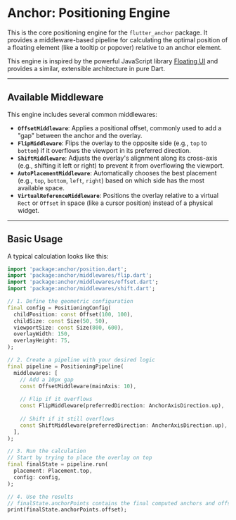 # Anchor: Positioning Engine

This is the core positioning engine for the `flutter_anchor` package. It provides a middleware-based pipeline for calculating the optimal position of a floating element (like a tooltip or popover) relative to an anchor element.

This engine is inspired by the powerful JavaScript library [Floating UI](httpsst://floating-ui.com/) and provides a similar, extensible architecture in pure Dart.

-----

## Available Middleware

This engine includes several common middlewares:

  * **`OffsetMiddleware`**: Applies a positional offset, commonly used to add a "gap" between the anchor and the overlay.
  * **`FlipMiddleware`**: Flips the overlay to the opposite side (e.g., `top` to `bottom`) if it overflows the viewport in its preferred direction.
  * **`ShiftMiddleware`**: Adjusts the overlay's alignment along its cross-axis (e.g., shifting it left or right) to prevent it from overflowing the viewport.
  * **`AutoPlacementMiddleware`**: Automatically chooses the best placement (e.g., `top`, `bottom`, `left`, `right`) based on which side has the most available space.
  * **`VirtualReferenceMiddleware`**: Positions the overlay relative to a virtual `Rect` or `Offset` in space (like a cursor position) instead of a physical widget.

-----

## Basic Usage

A typical calculation looks like this:

```dart
import 'package:anchor/position.dart';
import 'package:anchor/middlewares/flip.dart';
import 'package:anchor/middlewares/offset.dart';
import 'package:anchor/middlewares/shift.dart';

// 1. Define the geometric configuration
final config = PositioningConfig(
  childPosition: const Offset(100, 100),
  childSize: const Size(50, 50),
  viewportSize: const Size(800, 600),
  overlayWidth: 150,
  overlayHeight: 75,
);

// 2. Create a pipeline with your desired logic
final pipeline = PositioningPipeline(
  middlewares: [
    // Add a 10px gap
    const OffsetMiddleware(mainAxis: 10),
    
    // Flip if it overflows
    const FlipMiddleware(preferredDirection: AnchorAxisDirection.up),
    
    // Shift if it still overflows
    const ShiftMiddleware(preferredDirection: AnchorAxisDirection.up),
  ],
);

// 3. Run the calculation
// Start by trying to place the overlay on top
final finalState = pipeline.run(
  placement: Placement.top,
  config: config,
);

// 4. Use the results
// finalState.anchorPoints contains the final computed anchors and offset.
print(finalState.anchorPoints.offset);
```
